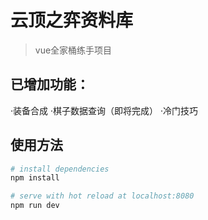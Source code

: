# 云顶之弈资料库

> vue全家桶练手项目

## 已增加功能：
·装备合成
·棋子数据查询（即将完成）
·冷门技巧



## 使用方法

``` bash
# install dependencies
npm install

# serve with hot reload at localhost:8080
npm run dev

```
